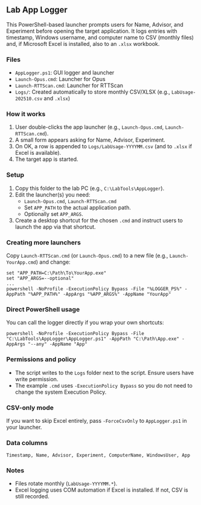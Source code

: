 ## Lab App Logger

This PowerShell-based launcher prompts users for Name, Advisor, and Experiment before opening the target application. It logs entries with timestamp, Windows username, and computer name to CSV (monthly files) and, if Microsoft Excel is installed, also to an `.xlsx` workbook.

### Files
- `AppLogger.ps1`: GUI logger and launcher
- `Launch-Opus.cmd`: Launcher for Opus
- `Launch-RTTScan.cmd`: Launcher for RTTScan
- `Logs/`: Created automatically to store monthly CSV/XLSX (e.g., `LabUsage-202510.csv` and `.xlsx`)

### How it works
1. User double-clicks the app launcher (e.g., `Launch-Opus.cmd`, `Launch-RTTScan.cmd`).
2. A small form appears asking for Name, Advisor, Experiment.
3. On OK, a row is appended to `Logs/LabUsage-YYYYMM.csv` (and to `.xlsx` if Excel is available).
4. The target app is started.

### Setup
1. Copy this folder to the lab PC (e.g., `C:\LabTools\AppLogger`).
2. Edit the launcher(s) you need:
   - `Launch-Opus.cmd`, `Launch-RTTScan.cmd`
   - Set `APP_PATH` to the actual application path.
   - Optionally set `APP_ARGS`.
3. Create a desktop shortcut for the chosen `.cmd` and instruct users to launch the app via that shortcut.

### Creating more launchers
Copy `Launch-RTTScan.cmd` (or `Launch-Opus.cmd`) to a new file (e.g., `Launch-YourApp.cmd`) and change:
```
set "APP_PATH=C:\Path\To\YourApp.exe"
set "APP_ARGS=--optional"
...
powershell -NoProfile -ExecutionPolicy Bypass -File "%LOGGER_PS%" -AppPath "%APP_PATH%" -AppArgs "%APP_ARGS%" -AppName "YourApp"
```

### Direct PowerShell usage
You can call the logger directly if you wrap your own shortcuts:
```
powershell -NoProfile -ExecutionPolicy Bypass -File "C:\LabTools\AppLogger\AppLogger.ps1" -AppPath "C:\Path\App.exe" -AppArgs "--any" -AppName "App"
```

### Permissions and policy
- The script writes to the `Logs` folder next to the script. Ensure users have write permission.
- The example `.cmd` uses `-ExecutionPolicy Bypass` so you do not need to change the system Execution Policy.

### CSV-only mode
If you want to skip Excel entirely, pass `-ForceCsvOnly` to `AppLogger.ps1` in your launcher.

### Data columns
`Timestamp, Name, Advisor, Experiment, ComputerName, WindowsUser, App`

### Notes
- Files rotate monthly (`LabUsage-YYYYMM.*`).
- Excel logging uses COM automation if Excel is installed. If not, CSV is still recorded.

